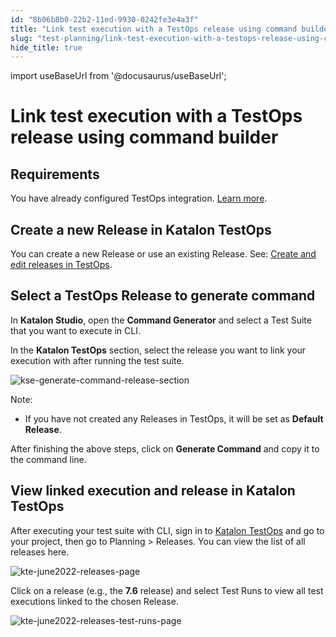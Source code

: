 ```yaml
---
id: "8b06b8b0-22b2-11ed-9930-0242fe3e4a3f"
title: "Link test execution with a TestOps release using command builder"
slug: "test-planning/link-test-execution-with-a-testops-release-using-command-builder"
hide_title: true
---
```

import useBaseUrl from '@docusaurus/useBaseUrl';


# <a id="id_execution-release-cli" class="anchor_top_offset"/><a id="ariaid-title1" class="anchor_top_offset"/>Link test execution with a TestOps release using command builder


## Requirements

<p xmlns="http://www.w3.org/1999/xhtml" className="p">You have already configured TestOps integration. <a className="xref" href="/reports-and-analytics/reports/upload-test-reports/upload-test-results-from-katalon-studio-to-katalon-testops-manually">Learn more</a>. </p> 

## <a id="id_2" class="anchor_top_offset"/>Create a new Release in Katalon TestOps

<p xmlns="http://www.w3.org/1999/xhtml" className="p">You can create a new Release or use an existing Release. See: <a className="xref" href="/test-planning/create-and-edit-releases-in-testops">Create and edit releases in TestOps</a>.</p> 

## <a id="id_3" class="anchor_top_offset"/>Select a TestOps Release to generate command

<p xmlns="http://www.w3.org/1999/xhtml" className="p">In <strong className="ph b">Katalon Studio</strong>, open the <strong className="ph b">Command Generator</strong> and select a Test Suite that you want to execute in CLI.</p> 
<p xmlns="http://www.w3.org/1999/xhtml" className="p">In the <strong className="ph b">Katalon TestOps</strong> section, select the release you want to link your execution with after running the test suite.</p> 
<p xmlns="http://www.w3.org/1999/xhtml" className="p"><img className="image" src={useBaseUrl("/8b03f990-22b2-11ed-9930-0242fe3e4a3f.png")} alt="kse-generate-command-release-section" /></p> 
<div xmlns="http://www.w3.org/1999/xhtml" className="note note note_note"><span className="note__title">Note:</span> <ul className="ul"><li className="li"><p className="p">If you have not created any Releases in TestOps, it will be set as <strong className="ph b">Default Release</strong>.</p></li></ul></div>
<p xmlns="http://www.w3.org/1999/xhtml" className="p">After finishing the above steps, click on <strong className="ph b">Generate Command</strong> and copy it to the command line.</p> 

## <a id="id_4" class="anchor_top_offset"/>View linked execution and release in Katalon TestOps

<p xmlns="http://www.w3.org/1999/xhtml" className="p">After executing your test suite with CLI, sign in to <a className="xref j-external-link" href="https://testops.katalon.io/login" target="_blank">Katalon TestOps</a> and go to your project, then go to <span className="ph uicontrol">Planning</span> &gt; <span className="ph uicontrol">Releases</span>. You can view the list of all releases here. </p> 
<p xmlns="http://www.w3.org/1999/xhtml" className="p"><img className="image" src={useBaseUrl("/8b0495d0-22b2-11ed-9930-0242fe3e4a3f.png")} alt="kte-june2022-releases-page" /></p> 
<p xmlns="http://www.w3.org/1999/xhtml" className="p">Click on a release (e.g., the <strong className="ph b">7.6</strong> release) and select <span className="ph uicontrol">Test Runs</span> to view all test executions linked to the chosen Release.</p> 
<p xmlns="http://www.w3.org/1999/xhtml" className="p"><img className="image" src={useBaseUrl("/8b035d50-22b2-11ed-9930-0242fe3e4a3f.png")} alt="kte-june2022-releases-test-runs-page" /></p> 
